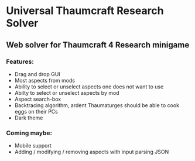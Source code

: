 # Universal Thaumcraft Research Solver
## Web solver for Thaumcraft 4 Research minigame

### Features:
* Drag and drop GUI
* Most aspects from mods
* Ability to select or unselect aspects one does not want to use
* Abilty to select or unselect aspects by mod
* Aspect search-box
* Backtracing algorithm, ardent Thaumaturges should be able to cook eggs on their PCs
* Dark theme

### Coming maybe:
* Mobile support
* Adding / modifying / removing aspects with input parsing JSON
